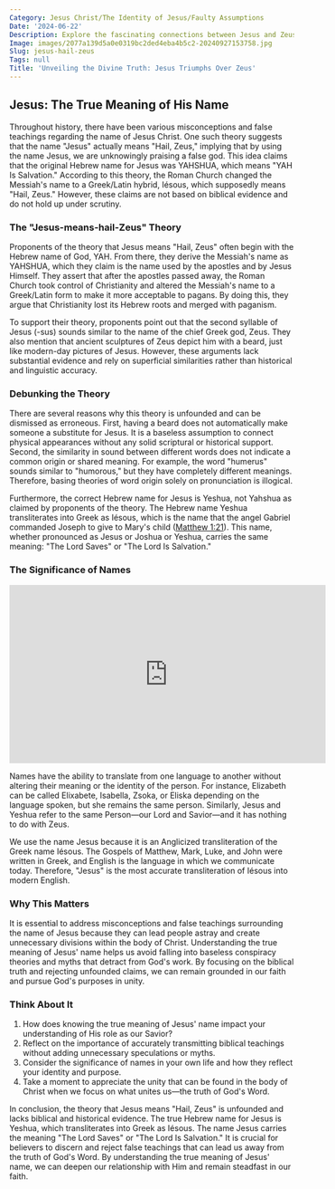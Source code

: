 ```yaml
---
Category: Jesus Christ/The Identity of Jesus/Faulty Assumptions
Date: '2024-06-22'
Description: Explore the fascinating connections between Jesus and Zeus in ancient mythology and religious beliefs. Uncover the similarities and differences in their divine qualities and the impact of cultural influences on these iconic figures.
Image: images/2077a139d5a0e0319bc2ded4eba4b5c2-20240927153758.jpg
Slug: jesus-hail-zeus
Tags: null
Title: 'Unveiling the Divine Truth: Jesus Triumphs Over Zeus'
---
```


## Jesus: The True Meaning of His Name

Throughout history, there have been various misconceptions and false teachings regarding the name of Jesus Christ. One such theory suggests that the name "Jesus" actually means "Hail, Zeus," implying that by using the name Jesus, we are unknowingly praising a false god. This idea claims that the original Hebrew name for Jesus was YAHSHUA, which means "YAH Is Salvation." According to this theory, the Roman Church changed the Messiah's name to a Greek/Latin hybrid, Iésous, which supposedly means "Hail, Zeus." However, these claims are not based on biblical evidence and do not hold up under scrutiny.

### The "Jesus-means-hail-Zeus" Theory

Proponents of the theory that Jesus means "Hail, Zeus" often begin with the Hebrew name of God, YAH. From there, they derive the Messiah's name as YAHSHUA, which they claim is the name used by the apostles and by Jesus Himself. They assert that after the apostles passed away, the Roman Church took control of Christianity and altered the Messiah's name to a Greek/Latin form to make it more acceptable to pagans. By doing this, they argue that Christianity lost its Hebrew roots and merged with paganism.

To support their theory, proponents point out that the second syllable of Jesus (-sus) sounds similar to the name of the chief Greek god, Zeus. They also mention that ancient sculptures of Zeus depict him with a beard, just like modern-day pictures of Jesus. However, these arguments lack substantial evidence and rely on superficial similarities rather than historical and linguistic accuracy.

### Debunking the Theory

There are several reasons why this theory is unfounded and can be dismissed as erroneous. First, having a beard does not automatically make someone a substitute for Jesus. It is a baseless assumption to connect physical appearances without any solid scriptural or historical support. Second, the similarity in sound between different words does not indicate a common origin or shared meaning. For example, the word "humerus" sounds similar to "humorous," but they have completely different meanings. Therefore, basing theories of word origin solely on pronunciation is illogical.

Furthermore, the correct Hebrew name for Jesus is Yeshua, not Yahshua as claimed by proponents of the theory. The Hebrew name Yeshua transliterates into Greek as Iésous, which is the name that the angel Gabriel commanded Joseph to give to Mary's child ([Matthew 1:21](https://www.bibleref.com/Matthew/1/Matthew-1-21.html)). This name, whether pronounced as Jesus or Joshua or Yeshua, carries the same meaning: "The Lord Saves" or "The Lord Is Salvation."

### The Significance of Names


<iframe width="560" height="315" src="https://www.youtube.com/embed/vLgnu9wHs10" frameborder="0" allow="autoplay; encrypted-media" allowfullscreen></iframe>


Names have the ability to translate from one language to another without altering their meaning or the identity of the person. For instance, Elizabeth can be called Elixabete, Isabella, Zsoka, or Eliska depending on the language spoken, but she remains the same person. Similarly, Jesus and Yeshua refer to the same Person—our Lord and Savior—and it has nothing to do with Zeus.

We use the name Jesus because it is an Anglicized transliteration of the Greek name Iésous. The Gospels of Matthew, Mark, Luke, and John were written in Greek, and English is the language in which we communicate today. Therefore, "Jesus" is the most accurate transliteration of Iésous into modern English.

### Why This Matters

It is essential to address misconceptions and false teachings surrounding the name of Jesus because they can lead people astray and create unnecessary divisions within the body of Christ. Understanding the true meaning of Jesus' name helps us avoid falling into baseless conspiracy theories and myths that detract from God's work. By focusing on the biblical truth and rejecting unfounded claims, we can remain grounded in our faith and pursue God's purposes in unity.

### Think About It

1. How does knowing the true meaning of Jesus' name impact your understanding of His role as our Savior?
2. Reflect on the importance of accurately transmitting biblical teachings without adding unnecessary speculations or myths.
3. Consider the significance of names in your own life and how they reflect your identity and purpose.
4. Take a moment to appreciate the unity that can be found in the body of Christ when we focus on what unites us—the truth of God's Word.

In conclusion, the theory that Jesus means "Hail, Zeus" is unfounded and lacks biblical and historical evidence. The true Hebrew name for Jesus is Yeshua, which transliterates into Greek as Iésous. The name Jesus carries the meaning "The Lord Saves" or "The Lord Is Salvation." It is crucial for believers to discern and reject false teachings that can lead us away from the truth of God's Word. By understanding the true meaning of Jesus' name, we can deepen our relationship with Him and remain steadfast in our faith.